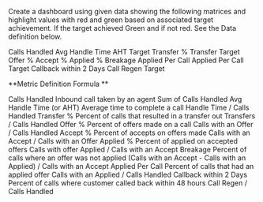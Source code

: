 Create a dashboard using given data showing the following matrices and highlight values with red and green based on associated target achievement. If the target achieved Green and if not red. See the Data definition below.     


Calls Handled
Avg Handle Time
AHT Target
Transfer %
Transfer Target
Offer %
Accept %
Applied %
Breakage
Applied Per Call
Applied Per Call Target
Callback within 2 Days
Call Regen Target



**Metric	Definition	Formula
**


Calls Handled	Inbound call taken by an agent	Sum of Calls Handled
Avg Handle Time (or AHT)	Average time to complete a call	Handle Time / Calls Handled
Transfer %	Percent of calls that resulted in a transfer out	Transfers / Calls Handled
Offer %	Percent of offers made on a call	Calls with an Offer / Calls Handled
Accept %	Percent of accepts on offers made	Calls with an Accept / Calls with an Offer
Applied %	Percent of applied on accepted offers	Calls with offer Applied / Calls with an Accept
Breakage	Percent of calls where an offer was not applied	(Calls with an Accept - Calls with an Applied) / Calls with an Accept 
Applied Per Call	Percent of calls that had an applied offer	Calls with an Applied / Calls Handled
Callback within 2 Days	Percent of calls where customer called back within 48 hours	Call Regen / Calls Handled
